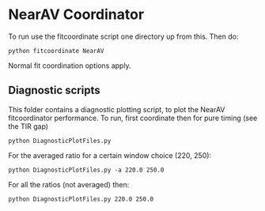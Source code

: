 # NearAV Coordinator
To run use the fitcoordinate script one directory up from this. Then do:

    python fitcoordinate NearAV

Normal fit coordination options apply.

## Diagnostic scripts
This folder contains a diagnostic plotting script, to plot the NearAV fitcoordinator performance. To run, first coordinate then for pure timing (see the TIR gap)

    python DiagnosticPlotFiles.py

For the averaged ratio for a certain window choice (220, 250):

    python DiagnosticPlotFiles.py -a 220.0 250.0

For all the ratios (not averaged) then:

    python DiagnosticPlotFiles.py 220.0 250.0